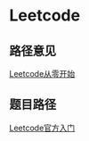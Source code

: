 # Leetcode

## 路径意见
[Leetcode从零开始](https://www.zhihu.com/question/321738058/answer/1279464192)

## 题目路径
[Leetcode官方入门](https://leetcode-cn.com/leetbook/read/top-interview-questions-easy/x6w3ds/)